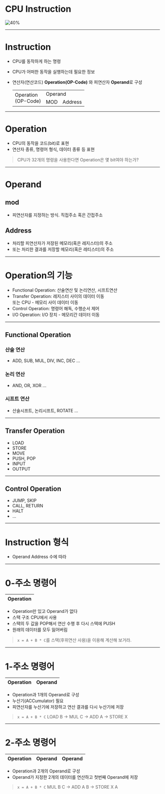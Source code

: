 <!-- $theme: default -->

CPU Instruction
===

![40%](https://upload.wikimedia.org/wikipedia/commons/thumb/e/ea/MIPS_Architecture_(Pipelined).svg/1280px-MIPS_Architecture_(Pipelined).svg.png)

---

# Instruction
- CPU를 동작하게 하는 명령
- CPU가 어떠한 동작을 실행하는데 필요한 정보
- 연산자(연산코드) **Operation(OP-Code)** 와
피연산자 **Operand**로 구성

  <table>
  <tr><td rowspan="2">Operation<br>(OP-Code)</td><td colspan="2">Operand</td></tr>
  <tr><td>MOD</td><td>Address</td></tr>
  </table>
  
---

# Operation
- CPU의 동작을 코드(bit)로 표현
- 연산자 종류, 명령어 형식, 데이터 종류 등 표현

> CPU가 32개의 명령을 사용한다면 Operation은 몇 bit여야 하는가?

---

# Operand

## mod
- 피연산자를 지정하는 방식. 직접주소 혹은 간접주소

## Address
- 처리할 피연산자가 저장된 메모리(혹은 레지스터)의 주소
- 또는 처리한 결과를 저장할 메모리(혹은 레티스터)의 주소

---

# Operation의 기능
- Functional Operation: 산술연산 및 논리연산, 시프트연산
- Transfer Operation: 레지스터 사이의 데이터 이동<br>또는 CPU - 메모리 사이 데이터 이동
- Control Operation: 명령어 해독, 수행순서 제어
- I/O Operation: I/O 장치 - 메모리간 데이터 이동

---

## Functional Operation
### 산술 연산
- ADD, SUB, MUL, DIV, INC, DEC ...
### 논리 연산
- AND, OR, XOR ...
### 시프트 연산
- 산술시프트, 논리시프트, ROTATE ...

---
## Transfer Operation
- LOAD
- STORE
- MOVE
- PUSH, POP
- INPUT
- OUTPUT

---
## Control Operation
- JUMP, SKIP
- CALL, RETURN
- HALT
- ... 

---

Instruction 형식
===
- Operand Address 수에 따라

---

# 0-주소 명령어
|Operation|
|:-:|
- Operation만 있고 Operand가 없다
- 스택 구조 CPU에서 사용
- 스택의 두 값을 POP해서 연산 수행 후 다시 스택에 PUSH
- 원래의 데이터를 모두 잃어버림

> `x = A + B * C`를 스택(후위연산 사용)을 이용해 계산해 보거라.

---

# 1-주소 명령어
|Operation|Operand|
|:-:|:-:|
- Operation과 1개의 Operand로 구성
- 누산기(ACCumulator) 필요
- 피연산자를 누산기에 저장하고 연산 결과를 다시 누산기에 저장

> `x = A + B * C`
> LOAD B -> MUL C -> ADD A -> STORE X

---

# 2-주소 명령어
|Operation|Operand|Operand|
|:-:|:-:|:-:|
- Operation과 2개의 Operand로 구성
- Operand가 지정한 2개의 데이터를 연산하고 첫번째 Operand에 저장

> `x = A + B * C`
> MUL B C -> ADD A B -> STORE X A








